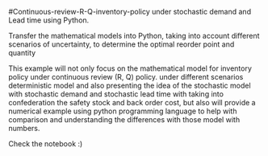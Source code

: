 #Continuous-review-R-Q-inventory-policy under stochastic demand and Lead time using Python.

Transfer the mathematical models into Python, taking into account different scenarios of uncertainty, 
to determine the optimal reorder point and quantity 


This example will not only focus on the mathematical model for inventory policy under continuous review (R, Q) policy. under different scenarios deterministic model and also presenting the idea of the stochastic model with stochastic demand and stochastic lead time with taking into confederation the safety stock and back order cost, but also will provide a numerical example using python programming language to help with comparison and understanding the differences with those model with numbers.

Check the notebook :)
